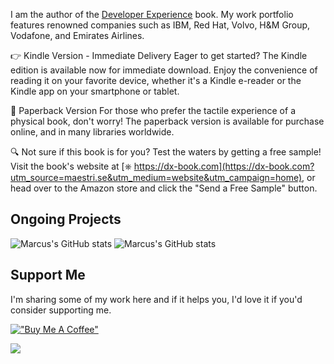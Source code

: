
<!-- ![linkedin cover](assets/cover.jpg) -->

I am the author of the [Developer Experience](https://dx-book.com?utm_source=maestri.se&utm_medium=website&utm_campaign=home) book. My work portfolio features renowned companies such as IBM, Red Hat, Volvo, H&M Group, Vodafone, and Emirates Airlines.

👉 Kindle Version - Immediate Delivery
Eager to get started? The Kindle edition is available now for immediate download. Enjoy the convenience of reading it on your favorite device, whether it's a Kindle e-reader or the Kindle app on your smartphone or tablet.

📖 Paperback Version
For those who prefer the tactile experience of a physical book, don't worry! The paperback version is available for purchase online, and in many libraries worldwide.

🔍 Not sure if this book is for you? Test the waters by getting a free sample! Visit the book's website at [⎈ https://dx-book.com](https://dx-book.com?utm_source=maestri.se&utm_medium=website&utm_campaign=home), or head over to the Amazon store and click the "Send a Free Sample" button.

## Ongoing Projects

![Marcus's GitHub stats](https://github-readme-stats.vercel.app/api?username=mvmaestri&show_icons=true&hide_rank=true)
![Marcus's GitHub stats](https://github-readme-stats.vercel.app/api/top-langs/?username=mvmaestri&layout=compact)

<!-- [![Readme Card](https://github-readme-stats.vercel.app/api/pin/?username=dx-book&repo=platform&show_owner=true)](https://github.com/dx-book/platform) -->

## Support Me
I'm sharing some of my work here and if it helps you, I'd love it if you'd consider supporting me.

[!["Buy Me A Coffee"](https://www.buymeacoffee.com/assets/img/guidelines/download-assets-sm-1.svg)](https://www.buymeacoffee.com/mmaestri)

![](https://hit.yhype.me/github/profile?user_id=3619160)
